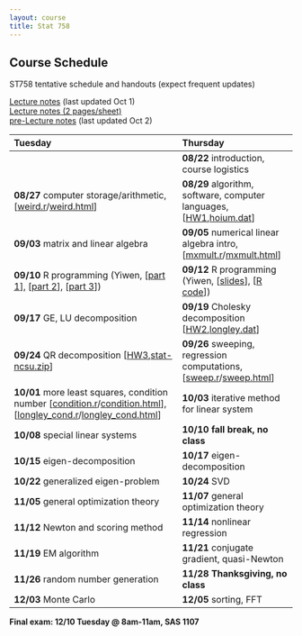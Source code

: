 ```yaml
---
layout: course
title: Stat 758
---
```


## Course Schedule

ST758 tentative schedule and handouts (expect frequent updates)

[Lecture notes](https://github.ncsu.edu/pages/hzhou3/hzhou3.github.io/teaching/st758-2013fall/ST758-2013-Fall-LecNotes.pdf) (last updated Oct 1)  
[Lecture notes (2 pages/sheet)](https://github.ncsu.edu/pages/hzhou3/hzhou3.github.io/teaching/st758-2013fall/ST758-2013-Fall-LecNotes-ForPrint.pdf)  
[pre-Lecture notes](https://github.ncsu.edu/pages/hzhou3/hzhou3.github.io/teaching/st758-2013fall/ST758-2013-Fall-Pre-LecNotes.pdf) (last updated Oct 2)


| **Tuesday** | **Thursday** |  
|:-----------|:------------|
| | **08/22** introduction, course logistics |
| **08/27** computer storage/arithmetic, \[[weird.r](./weird.r)/[weird.html](./weird.html)\] | **08/29** algorithm, software, computer languages, \[[HW1](./ST758-2013-HW1.pdf),[hoium.dat](./hoium.dat)\] |
| **09/03** matrix and linear algebra | **09/05** numerical linear algebra intro, \[[mxmult.r](./mxmult.r)/[mxmult.html](./mxmult.html)\] |
| **09/10** R programming (Yiwen, \[[part 1](./YiwenZhang_Part1_Introduction.pdf)\], \[[part 2](./YiwenZhang_Part2_Data_Objects.pdf)\], \[[part 3](./YiwenZhang_Part3_R_Functions.pdf)\]) | **09/12** R programming (Yiwen, \[[slides](./YiwenZhang_RProgramming.htm)\], \[[R code](./YiwenZhang_codeThur.R)\]) |
| **09/17** GE, LU decomposition | **09/19** Cholesky decomposition \[[HW2](./ST758-2013-HW2.pdf),[longley.dat](./longley.dat)\] |
| **09/24** QR decomposition \[[HW3](./ST758-2013-HW3.pdf),[stat-ncsu.zip](./stat-ncsu.zip)\] | **09/26** sweeping, regression computations, \[[sweep.r](./sweep.r)/[sweep.html](./sweep.html)\] |
| **10/01** more least squares, condition number \[[condition.r](./condition.r)/[condition.html](./condition.html)\], \[[longley_cond.r](./longley_cond.r)/[longley_cond.html](./longley_cond.html)\] | **10/03** iterative method for linear system |
| **10/08** special linear systems | **10/10** **fall break, no class** |
| **10/15** eigen-decomposition | **10/17** eigen-decomposition |
| **10/22** generalized eigen-problem | **10/24** SVD |
| **11/05** general optimization theory | **11/07** general optimization theory |
| **11/12** Newton and scoring method | **11/14** nonlinear regression |
| **11/19** EM algorithm | **11/21** conjugate gradient, quasi-Newton |
| **11/26** random number generation | **11/28** **Thanksgiving, no class** |
| **12/03** Monte Carlo | **12/05** sorting, FFT |

**Final exam: 12/10 Tuesday @ 8am-11am, SAS 1107**
